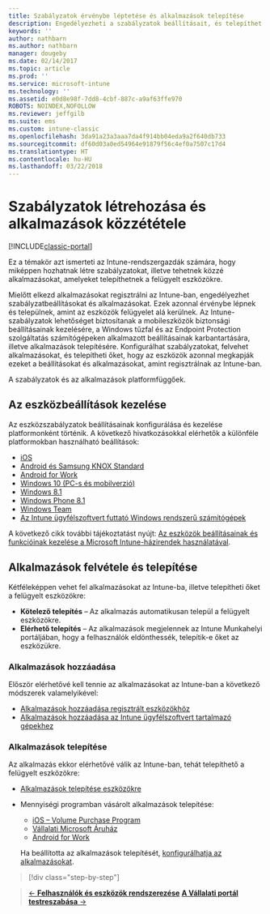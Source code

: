 ```yaml
---
title: Szabályzatok érvénybe léptetése és alkalmazások telepítése
description: Engedélyezheti a szabályzatok beállításait, és telepíthet olyan alkalmazásokat, amelyek azonnal rákerülnek az eszközökre, amint regisztrálják őket felügyeletre.
keywords: ''
author: nathbarn
ms.author: nathbarn
manager: dougeby
ms.date: 02/14/2017
ms.topic: article
ms.prod: ''
ms.service: microsoft-intune
ms.technology: ''
ms.assetid: e0d8e98f-7dd8-4cbf-887c-a9af63ffe970
ROBOTS: NOINDEX,NOFOLLOW
ms.reviewer: jeffgilb
ms.suite: ems
ms.custom: intune-classic
ms.openlocfilehash: 3da91a23a3aaa7da4f914bb04eda9a2f640db733
ms.sourcegitcommit: df60d03a0ed54964e91879f56c4ef0a7507c17d4
ms.translationtype: HT
ms.contentlocale: hu-HU
ms.lasthandoff: 03/22/2018
---
```

# <a name="create-policies-and-publish-apps"></a>Szabályzatok létrehozása és alkalmazások közzététele

[!INCLUDE[classic-portal](../includes/classic-portal.md)]

Ez a témakör azt ismerteti az Intune-rendszergazdák számára, hogy miképpen hozhatnak létre szabályzatokat, illetve tehetnek közzé alkalmazásokat, amelyeket telepíthetnek a felügyelt eszközökre.

Mielőtt elkezd alkalmazásokat regisztrálni az Intune-ban, engedélyezhet szabályzatbeállításokat és alkalmazásokat. Ezek azonnal érvénybe lépnek és települnek, amint az eszközök felügyelet alá kerülnek. Az Intune-szabályzatok lehetőséget biztosítanak a mobileszközök biztonsági beállításainak kezelésére, a Windows tűzfal és az Endpoint Protection szolgáltatás számítógépeken alkalmazott beállításainak karbantartására, illetve alkalmazások telepítésére. Konfigurálhat szabályzatokat, felvehet alkalmazásokat, és telepítheti őket, hogy az eszközök azonnal megkapják ezeket a beállításokat és alkalmazásokat, amint regisztrálnak az Intune-ban.

A szabályzatok és az alkalmazások platformfüggőek.

## <a name="manage-device-settings"></a>Az eszközbeállítások kezelése

 Az eszközszabályzatok beállításainak konfigurálása és kezelése platformonként történik. A következő hivatkozásokkal elérhetők a különféle platformokban használható beállítások:

- [iOS](/intune-classic/deploy-use/ios-policy-settings-in-microsoft-intune)
- [Android és Samsung KNOX Standard](/intune-classic/deploy-use/android-policy-settings-in-microsoft-intune)
- [Android for Work](/intune-classic/deploy-use/android-for-work-policy-settings-in-microsoft-intune)
- [Windows 10 (PC-s és mobilverzió)](/intune-classic/deploy-use/windows-10-policy-settings-in-microsoft-intune)
- [Windows 8.1](/intune-classic/deploy-use/windows-configuration-policy-settings-in-microsoft-intune)
- [Windows Phone 8.1](/intune-classic/deploy-use/windows-phone-8-1-policy-settings-in-microsoft-intune)
- [Windows Team](/intune-classic/deploy-use/windows-team-configuration-policy-settings-in-microsoft-intune)
- [Az Intune ügyfélszoftvert futtató Windows rendszerű számítógépek](/intune-classic/deploy-use/policies-to-protect-windows-pcs-in-microsoft-intune)

A következő cikk további tájékoztatást nyújt: [Az eszközök beállításainak és funkcióinak kezelése a Microsoft Intune-házirendek használatával](/intune-classic/deploy-use/manage-settings-and-features-on-your-devices-with-microsoft-intune-policies).

## <a name="add-and-deploy-apps"></a>Alkalmazások felvétele és telepítése

Kétféleképpen vehet fel alkalmazásokat az Intune-ba, illetve telepítheti őket a felügyelt eszközökre:
- **Kötelező telepítés** – Az alkalmazás automatikusan települ a felügyelt eszközökre.
- **Elérhető telepítés** – Az alkalmazások megjelennek az Intune Munkahelyi portáljában, hogy a felhasználók eldönthessék, telepítik-e őket az eszközükre.

### <a name="add-apps"></a>Alkalmazások hozzáadása

Először elérhetővé kell tennie az alkalmazásokat az Intune-ban a következő módszerek valamelyikével:
- [Alkalmazások hozzáadása regisztrált eszközökhöz](/intune-classic/deploy-use/add-apps-for-mobile-devices-in-microsoft-intune)
- [Alkalmazások hozzáadása az Intune ügyfélszoftvert tartalmazó gépekhez](/intune-classic/deploy-use/add-apps-for-windows-pcs-in-microsoft-intune)

### <a name="deploy-apps"></a>Alkalmazások telepítése

Az alkalmazás ekkor elérhetővé válik az Intune-ban, tehát telepíthető a felügyelt eszközökre:
- [Alkalmazások telepítése eszközökre](/intune-classic/deploy-use/deploy-use/deploy-apps-in-microsoft-intune)
- Mennyiségi programban vásárolt alkalmazások telepítése:
    - [iOS – Volume Purchase Program](/intune-classic/deploy-use/manage-ios-apps-you-purchased-through-a-volume-purchase-program-with-microsoft-intune)
    - [Vállalati Microsoft Áruház](/intune-classic/deploy-use/manage-apps-you-purchased-from-the-windows-store-for-business-with-microsoft-intune)
    - [Android for Work](/intune-classic/deploy-use/android-for-work-apps)

    Ha beállította az alkalmazások telepítését, [konfigurálhatja az alkalmazásokat](/intune-classic/deploy-use/monitor-apps-in-microsoft-intune).

>[!div class="step-by-step"]

>[&larr; **Felhasználók és eszközök rendszerezése**](.\start-with-a-paid-subscription-to-microsoft-intune-step-5.md)       [**A Vállalati portál testreszabása** &rarr;](/intune/company-portal-customize)  
